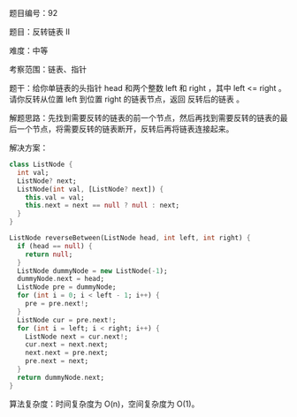 题目编号：92

题目：反转链表 II

难度：中等

考察范围：链表、指针

题干：给你单链表的头指针 head 和两个整数 left 和 right ，其中 left <= right 。请你反转从位置 left 到位置 right 的链表节点，返回 反转后的链表 。

解题思路：先找到需要反转的链表的前一个节点，然后再找到需要反转的链表的最后一个节点，将需要反转的链表断开，反转后再将链表连接起来。

解决方案：

```dart
class ListNode {
  int val;
  ListNode? next;
  ListNode(int val, [ListNode? next]) {
    this.val = val;
    this.next = next == null ? null : next;
  }
}

ListNode reverseBetween(ListNode head, int left, int right) {
  if (head == null) {
    return null;
  }
  ListNode dummyNode = new ListNode(-1);
  dummyNode.next = head;
  ListNode pre = dummyNode;
  for (int i = 0; i < left - 1; i++) {
    pre = pre.next!;
  }
  ListNode cur = pre.next!;
  for (int i = left; i < right; i++) {
    ListNode next = cur.next!;
    cur.next = next.next;
    next.next = pre.next;
    pre.next = next;
  }
  return dummyNode.next;
}
```

算法复杂度：时间复杂度为 O(n)，空间复杂度为 O(1)。